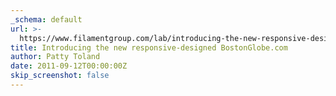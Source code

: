 ```yaml
---
_schema: default
url: >-
  https://www.filamentgroup.com/lab/introducing-the-new-responsive-designed-bostonglobecom
title: Introducing the new responsive-designed BostonGlobe.com
author: Patty Toland
date: 2011-09-12T00:00:00Z
skip_screenshot: false
---
```

